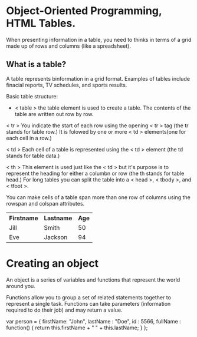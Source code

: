 # Object-Oriented Programming, HTML Tables.

When presenting information in a table, you need to thinks in terms of a grid made up of rows and columns (like a spreadsheet).

## What is a table?

A table represents binformation in a grid format. Examples of tables include finacial reports, TV schedules, and sports results.

Basic table structure:

- < table >
the table element is used to create a table. The contents of the table are written out row by row.

< tr > 
You indicate the start of each row using the opening < tr > tag (the tr stands for table row.)  It is folowed by one or more < td > elements(one for each cell in a row.)

< td >
Each cell of a table is represented using the < td > element (the td stands for table data.)

< th >
This element is used just like the < td > but it's purpose is to represent the heading for either a columbn or row (the th stands for table head.)
For long tables you can split the table into a < head >, < tbody >, and < tfoot >.

You can make cells of a table span more than one row of columns using the rowspan and colspan attributes.

<table style="width:100%">
  <tr>
    <th>Firstname</th>
    <th>Lastname</th>
    <th>Age</th>
  </tr>
  <tr>
    <td>Jill</td>
    <td>Smith</td>
    <td>50</td>
  </tr>
  <tr>
    <td>Eve</td>
    <td>Jackson</td>
    <td>94</td>
  </tr>
</table>

# Creating an object

An  object is a series of variables and functions that represent the world around you.

Functions allow you to group a set of related statements together to represent a single task. Functions can take parameters (information required to do their job) and may return a value.

 var person = {
  firstName: "John",
  lastName : "Doe",
  id       : 5566,
  fullName : function() {
    return this.firstName + " " + this.lastName;
  }
};
